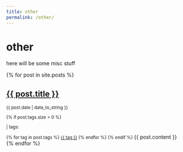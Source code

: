 ```yaml
---
title: other
permalink: /other/
---
```


# other

here will be some misc stuff

<div class="posts">
{% for post in site.posts %}
    <div class="post">
        <h2><a href="{{ post.url}}">{{ post.title }}</a></h2>
        <small>
            <p>{{ post.date | date_to_string }}</p>
            {% if post.tags.size > 0 %}
            <p>| tags: </p>
            {% for tag in post.tags %}
            <a href="/tags/{{ tag }}">{{ tag }}</a>
            {% endfor %}
            {% endif %}
        </small>
        {{ post.content }}
    </div>
{% endfor %}
</div>
